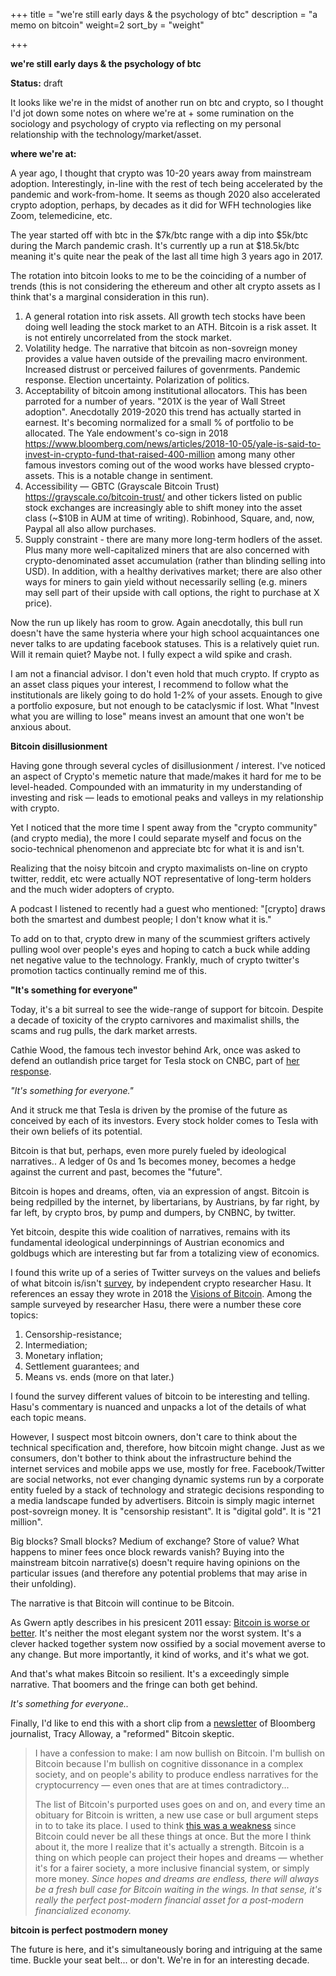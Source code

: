 +++ title = "we're still early days & the psychology of btc" description = "a memo on bitcoin" weight=2 sort_by = "weight"

+++

**we're still early days & the psychology of btc**

**Status:** draft

It looks like we're in the midst of another run on btc and crypto, so I thought I'd jot down some notes on where we're at + some rumination on the sociology and psychology of crypto via reflecting on my personal relationship with the technology/market/asset. 

**where we're at:**

A year ago, I thought that crypto was 10-20 years away from mainstream adoption. Interestingly, in-line with the rest of tech being accelerated by the pandemic and work-from-home. It seems as though 2020 also accelerated crypto adoption, perhaps, by decades as it did for WFH technologies like Zoom, telemedicine, etc.

The year started off with btc in the $7k/btc range with a dip into $5k/btc during the March pandemic crash. It's currently up a run at $18.5k/btc meaning it's quite near the peak of the last all time high 3 years ago in 2017.  

The rotation into bitcoin looks to me to be the coinciding of a number of trends (this is not considering the ethereum and other alt crypto assets as I think that's a marginal consideration in this run).

1. A general rotation into risk assets. All growth tech stocks have been doing  well leading the stock market to an ATH. Bitcoin is a risk asset. It is not entirely uncorrelated from the stock market. 
2. Volatility hedge. The narrative that bitcoin as non-sovreign money provides a value haven outside of the prevailing macro environment.  Increased distrust or perceived failures of govenrments. Pandemic response. Election uncertainty. Polarization of politics.
3. Acceptability of bitcoin among institutional allocators. This has been parroted for a number of years. "201X is the year of Wall Street adoption". Anecdotally 2019-2020 this trend has actually started in earnest. It's becoming normalized for a small % of portfolio to be allocated. The Yale endowment's co-sign in 2018 https://www.bloomberg.com/news/articles/2018-10-05/yale-is-said-to-invest-in-crypto-fund-that-raised-400-million  among many other famous investors coming out of the wood works have blessed crypto-assets. This is a notable change in sentiment.
4. Accessibility — GBTC (Grayscale Bitcoin Trust) https://grayscale.co/bitcoin-trust/ and other tickers listed on public stock exchanges are increasingly able to shift money into the asset class (~$10B in AUM at time of writing). Robinhood, Square, and, now, Paypal all also allow purchases.
5. Supply constraint - there are many more long-term hodlers of the asset. Plus many more well-capitalized miners that are also concerned with crypto-denominated asset accumulation (rather than blinding selling into USD). In addition, with a healthy derivatives market; there are also other ways for miners to gain yield without necessarily selling  (e.g. miners may sell part of their upside with call options, the right to purchase at X price). 

Now the run up likely has room to grow. Again anecdotally, this bull run doesn't have the same hysteria where your high school acquaintances one never talks to are updating facebook statuses. This is a relatively quiet run. Will it remain quiet? Maybe not. I fully expect a wild spike and crash.

I am not a financial advisor. I don't even hold that much crypto. If crypto as an asset class piques your interest, I recommend to follow what the institutionals are likely going to do hold 1-2% of your assets. Enough to give a portfolio exposure, but not enough to be cataclysmic if lost. What "Invest what you are willing to lose" means invest an amount that one won't be anxious about. 

**Bitcoin disillusionment** 

Having gone through several cycles of disillusionment / interest. I've noticed an aspect of Crypto's memetic nature that made/makes it hard for me to be level-headed. Compounded with an immaturity in my understanding of investing and risk — leads to emotional peaks and valleys in my relationship with crypto. 

Yet I noticed that the more time I spent away from the "crypto community" (and crypto media), the more I could separate myself and focus on the socio-technical phenomenon and appreciate btc for what it is and isn't. 

Realizing that the noisy bitcoin and crypto maximalists on-line on crypto twitter, reddit, etc were actually NOT representative of long-term holders and the much wider adopters of crypto. 

A podcast I listened to recently had a guest who mentioned: "[crypto] draws both the smartest and dumbest people; I don't know what it is."

To add on to that, crypto drew in many of the scummiest grifters actively pulling wool over people's eyes and hoping to catch a buck while adding net negative value to the technology. Frankly, much of crypto twitter's promotion tactics continually remind me of this. 

**"It's something for everyone"** 

Today, it's a bit surreal to see the wide-range of support for bitcoin. Despite a decade of toxicity of the crypto carnivores and maximalist shills, the scams and rug pulls, the dark market arrests. 

Cathie Wood, the famous tech investor behind Ark, once was asked to defend an outlandish price target for Tesla stock on CNBC, part of [her response](https://www.cnbc.com/2019/05/04/tesla-could-go-even-higher-than-our-4000-price-target-fund-manager.html).  

*"It's something for everyone."*

And it struck me that Tesla is driven by the promise of the future as conceived by each of its investors. Every stock holder comes to Tesla with their own beliefs of its potential. 

Bitcoin is that but, perhaps, even more purely fueled by ideological narratives.. A ledger of 0s and 1s becomes money, becomes a hedge against the current and past, becomes the "future". 

Bitcoin is hopes and dreams, often, via an expression of angst. Bitcoin is being redpilled by the internet, by libertarians, by Austrians, by far right, by far left, by crypto bros, by pump and dumpers, by CNBNC, by twitter.

Yet bitcoin, despite this wide coalition of narratives, remains with its fundamental ideological underpinnings of Austrian economics and goldbugs which are interesting but far from a totalizing view of economics.

I found this write up of a series of Twitter surveys on the values and beliefs of what bitcoin is/isn't [survey](https://insights.deribit.com/market-research/exploring-bitcoins-core-values-and-why-we-defend-them/), by independent crypto researcher Hasu.  It references an essay they wrote in 2018 the [Visions of Bitcoin](https://uncommoncore.co/visions-of-bitcoin-how-major-bitcoin-narratives-changed-over-time/). Among the sample surveyed by researcher Hasu, there were a number these core topics:

1. Censorship-resistance;
2. Intermediation;
3. Monetary inflation;
4. Settlement guarantees; and
5. Means vs. ends (more on that later.)

I found the survey different values of bitcoin to be interesting and telling. Hasu's commentary is nuanced and unpacks a lot of the details of what each topic means.

However, I suspect most bitcoin owners, don't care to think about the technical specification and, therefore, how bitcoin might change. Just as we consumers, don't bother to think about the infrastructure behind the internet services and mobile apps we use, mostly for free. Facebook/Twitter are social networks, not ever changing dynamic systems run by a corporate entity fueled by a stack of technology and strategic decisions responding to a media landscape funded by advertisers. Bitcoin is simply magic internet post-sovreign money. It is "censorship resistant". It is "digital gold". It is "21 million".  

Big blocks? Small blocks? Medium of exchange? Store of value? What happens to miner fees once block rewards vanish? Buying into the mainstream bitcoin narrative(s) doesn't require having opinions on the particular issues (and therefore any potential problems that may arise in their unfolding).

The narrative is that Bitcoin will continue to be Bitcoin. 

As Gwern aptly describes in his presicent 2011 essay: [Bitcoin is worse or better](https://www.gwern.net/Bitcoin-is-Worse-is-Better). It's neither the most elegant system nor the worst system. It's a clever hacked together system now ossified by a social movement averse to any change. But more importantly, it kind of works, and it's what we got.

And that's what makes Bitcoin so resilient. It's a exceedingly simple narrative. That boomers and the fringe can both get behind. 

*It's something for everyone..*

Finally, I'd like to end this with a short clip from a [newsletter](https://www.bloomberg.com/news/newsletters/2020-11-02/five-things-you-need-to-know-to-start-your-day-kh157q4g) of Bloomberg journalist, Tracy Alloway, a "reformed" Bitcoin skeptic. 

> I have a confession to make: I am now bullish on Bitcoin. I'm bullish on Bitcoin because I'm bullish on cognitive dissonance in a complex society, and on people's ability to produce endless narratives for the cryptocurrency — even ones that are at times contradictory...
>
> The list of Bitcoin's purported uses goes on and on, and every time an obituary for Bitcoin is written, a new use case or bull argument steps in to to take its place. I used to think [this was a weakness](https://www.bloomberg.com/news/features/2018-12-13/where-does-bitcoin-go-from-here?sref=frV97TwV) since Bitcoin could never be all these things at once. But the more I think about it, the more I realize that it's actually a strength. Bitcoin is a thing on which people can project their hopes and dreams — whether it's for a fairer society, a more inclusive financial system, or simply more money. *Since hopes and dreams are endless, there will always be a fresh bull case for Bitcoin waiting in the wings. In that sense, it's really the perfect post-modern financial asset for a post-modern financialized economy.*

**bitcoin is perfect postmodern money**

The future is here, and it's simultaneously boring and intriguing at the same time. Buckle your seat belt... or don't. We're in for an interesting decade.
